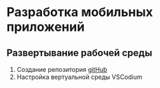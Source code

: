 # Разработка мобильных приложений 

## Развертывание рабочей среды

1. Создание репозитория [gitHub](https://github.com/Skolkoff/batat)
2. Настройка вертуальной среды VSCodium